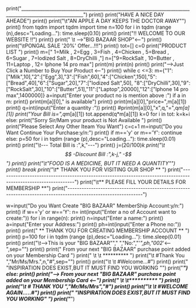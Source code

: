 print("_________________________________________________________________________________________________________")
print()
print("HAVE A NICE DAY AHEADE")
print()
print("\t\"AN APPLE A DAY KEEPS THE DOCTOR AWAY\"")
print()
from tqdm import tqdm
import time
n=100
for i in tqdm (range (n),desc="Loading…"):
    time.sleep(0.10)
print()
print("!! WELCOME TO  OUR WEBSITE !!") 
print()
print(" \t -->\"BIG BAZAAR SHOP\"<--")
print()
print("\tPONGAL SALE '20%' Offer...!!!")
print()
tot=[]
c=0
print("PRODUCT LIST ")
print()
m=[" 1=Milk , 2=Egg , 3=Fish , 4=Chicken , 5=Bread , 6=Sugar , 7=Iodized Salt , 8=DryChilli ,"]
n=["9=RockSalt , 10=Butter , 11=Laptop , 12= Iphone 14 pro max"]
print(m)
print(n)
print()
print("-->Just Click a Number to Buy Your Product <--")
print()
while c <=3:
    m={"1":["Milk",10],"2":["Egg",3],"3":["Fish",60],"4":["Chicken",150],"5":["Bread",40],"6":["Sugar",20],"7":["Iodized Salt",50],
       "8":["DryChilli",30],"9":["RockSalt",30],"10":["Butter",51],"11":["Laptop",20000],"12":["Iphone 14 pro max",1400000]}
    a=input("Enter your product no is mention above :")
    if a in m:
      print()
      print(m[a][0]," is available")
      print()
      print(m[a][0],"price=",m[a][1])
      print()
      q=int(input("Enter a quantity :"))
      print()
      #print(m[a][0],"x",q,"=",q*m[a][1])
      print("Your Bill is=",q*m[a][1])
      tot.append(q*m[a][1])
      k=0
      for i in tot:
        k=k+i
    else:
        print("Sorry Sir/Mam your product is Not Available ")
        print()
        print("Please Select Any Other Iteam You Want")
        c=c+1
    m=input("Do you Want Continue Your Purchase:y/n:")
    print()
    if  m=='y' or m=='Y':
          continue
    else:
        p=50
        for i in tqdm (range (p),desc="Loading…"):
            time.sleep(0.01)
        print()
        print("\t--- Total Bill is :",k,"---")
        print()
        j=(20/100)*k
        print("\t$$ -Discount Bill :",k-j," -$$")
        print()
        print("\t\"FOOD IS A MEDICINE, BUT IT NEED A QUANTITY\"")
        print()
        break
print("\t** THANK YOU FOR VISITING OUR SHOP ** ")
print("--------------------------------------------------------------------------------------------------------------")
print("\t** PLEASE FILL YOUR DETAILS FOR MEMBERSHIP **")
print("--------------------------------------------------------------------------------------------------------------")

w=input("Do you Want Create \"BIG BAZAAR\" MemberShip Account:y/n:")
print()
if w=='y' or w=='Y':
    n= int(input("Enter a no of Account want to create:"))
    for i in range(n):
        print()
        n=input("Enter a name:")
        print()
        a=input("Enter your Address:")
        print()
        ph=int(input("Enter a Phone no:"))
        print()
        print(" ** THANK YOU FOR CREATING MEMBERSHIP ACCOUNT ** ")
        print()
        p=100
        for i in tqdm (range (p),desc="Loading…"):
            time.sleep(0.01)
        print()
        print("\t-->This is your \"BIG BAZAAR\""," ","No:","\'*",ph,"002*\'<--",sep="")
        print()
        print(" From your next \"BIG BAZAAR\" purchase point added on your Membership Card ")
        print(" \t \t ********** ")
        print("\t #Thank You ","Mr/Ms/Mrs.",n,"#",sep="")
        print()
        print("\t \t #Welcome...#")
        print()
        print(" \"INSPIRATION DOES EXIST,BUT IT MUST FIND YOU WORKING \"")
        print("_________________________________________________________________________________________________________")
else:
    print()
    print("--> From your next \"BIG BAZAAR\" purchase point added on your Membership Card <--")
    print(" \t \t********** ")
    print()
    print("\t # THANK YOU ","Mr/Ms/Mrs","#")
    print()
    print("\t \t #WELCOME AGAIN.....#")
    print()
    print(" \"INSPIRATION DOES EXIST,BUT IT MUST FIND YOU WORKING\" ")
    print("_________________________________________________________________________________________________________")
